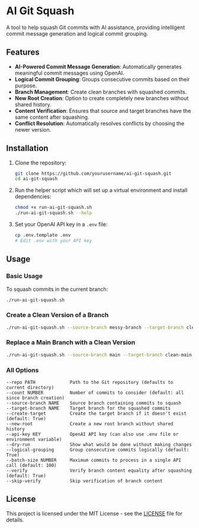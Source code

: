 # AI Git Squash

A tool to help squash Git commits with AI assistance, providing intelligent commit message generation and logical commit grouping.

## Features

- **AI-Powered Commit Message Generation**: Automatically generates meaningful commit messages using OpenAI.
- **Logical Commit Grouping**: Groups consecutive commits based on their purpose.
- **Branch Management**: Create clean branches with squashed commits.
- **New Root Creation**: Option to create completely new branches without shared history.
- **Content Verification**: Ensures that source and target branches have the same content after squashing.
- **Conflict Resolution**: Automatically resolves conflicts by choosing the newer version.

## Installation

1. Clone the repository:

   ```bash
   git clone https://github.com/yourusername/ai-git-squash.git
   cd ai-git-squash
   ```

2. Run the helper script which will set up a virtual environment and install dependencies:

   ```bash
   chmod +x run-ai-git-squash.sh
   ./run-ai-git-squash.sh --help
   ```

3. Set your OpenAI API key in a `.env` file:

   ```bash
   cp .env.template .env
   # Edit .env with your API key
   ```

## Usage

### Basic Usage

To squash commits in the current branch:
```bash
./run-ai-git-squash.sh
```

### Create a Clean Version of a Branch

```bash
./run-ai-git-squash.sh --source-branch messy-branch --target-branch clean-branch
```

### Replace a Main Branch with a Clean Version

```bash
./run-ai-git-squash.sh --source-branch main --target-branch clean-main --new-root
```

### All Options

```text
--repo PATH             Path to the Git repository (defaults to current directory)
--count NUMBER          Number of commits to consider (default: all since branch creation)
--source-branch NAME    Source branch containing commits to squash
--target-branch NAME    Target branch for the squashed commits
--create-target         Create the target branch if it doesn't exist (default: True)
--new-root              Create a new root branch without shared history
--api-key KEY           OpenAI API key (can also use .env file or environment variable)
--dry-run               Show what would be done without making changes
--logical-grouping      Group consecutive commits logically (default: True)
--batch-size NUMBER     Maximum commits to process in a single API call (default: 100)
--verify                Verify branch content equality after squashing (default: True)
--skip-verify           Skip verification of branch content
```

## License

This project is licensed under the MIT License - see the [LICENSE](LICENSE.md) file for details.
